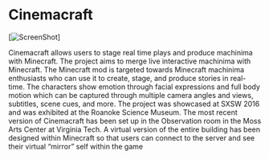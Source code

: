 # Cinemacraft

[![ScreenShot](https://ibb.co/k1ssVk)]

Cinemacraft allows users to stage real time plays and produce machinima with Minecraft. The project aims to merge live interactive machinima with Minecraft. The Minecraft mod is targeted towards Minecraft machinima enthusiasts who can use it to create, stage, and produce stories in real-time. The characters show emotion through facial expressions and full body motion which can be captured through multiple camera angles and views, subtitles, scene cues, and more. The project was showcased at SXSW 2016 and was exhibited at the Roanoke Science Museum. The most recent version of Cinemacraft has been set up in the Observation room in the Moss Arts Center at Virginia Tech. A virtual version of the entire building has been designed within Minecraft so that users can connect to the server and see their virtual “mirror” self within the game
